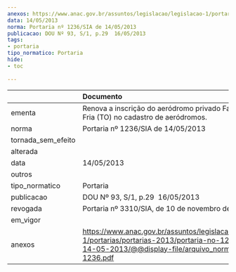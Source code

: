 ```yaml
---
anexos: https://www.anac.gov.br/assuntos/legislacao/legislacao-1/portarias/portarias-2013/portaria-no-1236-sia-de-14-05-2013/@@display-file/arquivo_norma/PA2013-1236.pdf
data: 14/05/2013
norma: Portaria nº 1236/SIA de 14/05/2013
publicacao: DOU Nº 93, S/1, p.29  16/05/2013
tags:
- portaria
tipo_normatico: Portaria
hide: 
- toc 
 
---
```


|                    | Documento                                                                                                                                                         |
|:-------------------|:------------------------------------------------------------------------------------------------------------------------------------------------------------------|
| ementa             | Renova a inscrição do aeródromo privado Fazenda Água Fria (TO) no cadastro de aeródromos.                                                                         |
| norma              | Portaria nº 1236/SIA de 14/05/2013                                                                                                                                |
| tornada_sem_efeito |                                                                                                                                                                   |
| alterada           |                                                                                                                                                                   |
| data               | 14/05/2013                                                                                                                                                        |
| outros             |                                                                                                                                                                   |
| tipo_normatico     | Portaria                                                                                                                                                          |
| publicacao         | DOU Nº 93, S/1, p.29  16/05/2013                                                                                                                                  |
| revogada           | Portaria nº 3310/SIA, de 10 de novembro de 2016.                                                                                                                  |
| em_vigor           |                                                                                                                                                                   |
| anexos             | https://www.anac.gov.br/assuntos/legislacao/legislacao-1/portarias/portarias-2013/portaria-no-1236-sia-de-14-05-2013/@@display-file/arquivo_norma/PA2013-1236.pdf |